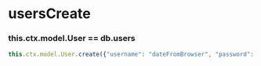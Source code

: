 # usersCreate

### this.ctx.model.User == db.users

```javascript
this.ctx.model.User.create({"username": "dateFromBrowser", "password": "dateFromBrowserAfterMD5"});
```

